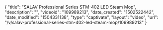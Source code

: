 {
    "title": "SALAV Professional Series STM-402 LED Steam Mop",
    "description": "",
    "videoid": "109989213",
    "date_created": "1502522442",
    "date_modified": "1504331138",
    "type": "captivate",
    "layout": "video",
    "url": "\/v\/salav-professional-series-stm-402-led-steam-mop\/109989213"
}